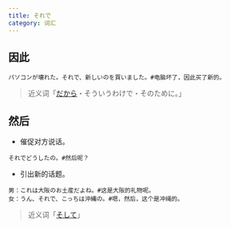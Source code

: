 ```yaml
---
title: それで
category: 词汇
---
```


## 因此

```example
パソコンが壊れた。それで、新しいのを買いました。#电脑坏了，因此买了新的。
```

> 近义词「[だから](dakara)・そういうわけで・そのために。」

## 然后

- 催促对方说话。

```example
それでどうしたの。#然后呢？
```

- 引出新的话题。

```example
男：これは大阪のお土産だよね。#这是大阪的礼物呢。
女：うん、それで、こっちは沖縄の。#嗯，然后，这个是冲绳的。
```

> 近义词「[そして](dakara)」
